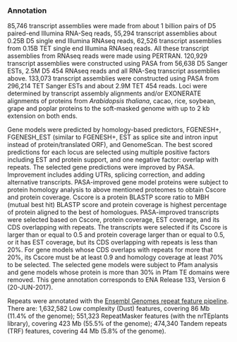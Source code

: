 ### Annotation

85,746 transcript assemblies were made from about 1 billion pairs of D5
paired-end Illumina RNA-Seq reads, 55,294 transcript assemblies about
0.25B D5 single end Illumina RNAseq reads, 62,526 transcript assemblies
from 0.15B TET single end Illumina RNAseq reads. All these transcript
assemblies from RNAseq reads were made using PERTRAN. 120,929 transcript
assemblies were constructed using PASA from 56,638 D5 Sanger ESTs, 2.5M
D5 454 RNAseq reads and all RNA-Seq transcript assemblies above. 133,073
transcript assemblies were constructed using PASA from 296,214 TET
Sanger ESTs and about 2.9M TET 454 reads. 
Loci were determined by transcript assembly
alignments and/or EXONERATE alignments of proteins from *Arabidopsis thaliana*, 
cacao, rice, soybean, grape and poplar proteins
to the soft-masked genome with up to 2 kb extension on both ends.

Gene models were predicted by homology-based predictors, FGENESH+,
FGENESH\_EST (similar to FGENESH+, EST as splice site and intron input
instead of protein/translated ORF), and GenomeScan. The best scored
predictions for each locus are selected using multiple positive factors
including EST and protein support, and one negative factor: overlap with
repeats. The selected gene predictions were improved by PASA.
Improvement includes adding UTRs, splicing correction, and adding
alternative transcripts. PASA-improved gene model proteins were subject
to protein homology analysis to above mentioned proteomes to obtain
Cscore and protein coverage. Cscore is a protein BLASTP score ratio to
MBH (mutual best hit) BLASTP score and protein coverage is highest
percentage of protein aligned to the best of homologues. PASA-improved
transcripts were selected based on Cscore, protein coverage, EST
coverage, and its CDS overlapping with repeats. The transcripts were
selected if its Cscore is larger than or equal to 0.5 and protein
coverage larger than or equal to 0.5, or it has EST coverage, but its
CDS overlapping with repeats is less than 20%. For gene models whose CDS
overlaps with repeats for more that 20%, its Cscore must be at least 0.9
and homology coverage at least 70% to be selected. The selected gene
models were subject to Pfam analysis and gene models whose protein is
more than 30% in Pfam TE domains were removed. 
This gene annotation corresponds to ENA Release 133, Version 6 (20-JUN-2017).

Repeats were annotated with the [Ensembl Genomes repeat feature pipeline](http://plants.ensembl.org/info/genome/annotation/repeat_features.html). There are: 1,632,582 Low complexity (Dust) features, covering 86 Mb (11.4% of the genome); 551,323 RepeatMasker features (with the nrTEplants library), covering 423 Mb (55.5% of the genome); 474,340 Tandem repeats (TRF) features, covering 44 Mb (5.8% of the genome).
